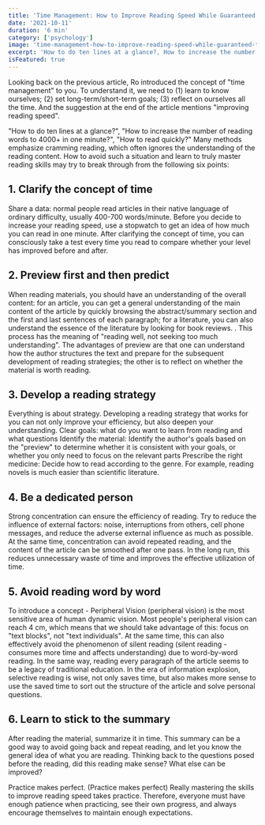 ```yaml
---
title: 'Time Management: How to Improve Reading Speed While Guaranteed to Comprehend'
date: '2021-10-11'
duration: '6 min'
category: ['psychology']
image: 'time-management-how-to-improve-reading-speed-while-guaranteed-to-comprehend.jpg'
excerpt: 'How to do ten lines at a glance?, How to increase the number of reading words to 4000+ in one minute?, How to read quickly? Many methods emphasize cramming reading, which often ignores the understanding of the reading content.'
isFeatured: true
---
```


Looking back on the previous article, Ro introduced the concept of "time management" to you. To understand it, we need to (1) learn to know ourselves; (2) set long-term/short-term goals; (3) reflect on ourselves all the time. And the suggestion at the end of the article mentions "improving reading speed".

"How to do ten lines at a glance?", "How to increase the number of reading words to 4000+ in one minute?", "How to read quickly?" Many methods emphasize cramming reading, which often ignores the understanding of the reading content. How to avoid such a situation and learn to truly master reading skills may try to break through from the following six points:

## 1. Clarify the concept of time

Share a data: normal people read articles in their native language of ordinary difficulty, usually 400-700 words/minute. Before you decide to increase your reading speed, use a stopwatch to get an idea of ​​how much you can read in one minute. After clarifying the concept of time, you can consciously take a test every time you read to compare whether your level has improved before and after.

## 2. Preview first and then predict

When reading materials, you should have an understanding of the overall content: for an article, you can get a general understanding of the main content of the article by quickly browsing the abstract/summary section and the first and last sentences of each paragraph; for a literature, you can also understand the essence of the literature by looking for book reviews. . This process has the meaning of "reading well, not seeking too much understanding". The advantages of preview are that one can understand how the author structures the text and prepare for the subsequent development of reading strategies; the other is to reflect on whether the material is worth reading.

## 3. Develop a reading strategy

Everything is about strategy. Developing a reading strategy that works for you can not only improve your efficiency, but also deepen your understanding.
Clear goals: what do you want to learn from reading and what questions
Identify the material: Identify the author's goals based on the "preview" to determine whether it is consistent with your goals, or whether you only need to focus on the relevant parts
Prescribe the right medicine: Decide how to read according to the genre. For example, reading novels is much easier than scientific literature.

## 4. Be a dedicated person

Strong concentration can ensure the efficiency of reading. Try to reduce the influence of external factors: noise, interruptions from others, cell phone messages, and reduce the adverse external influence as much as possible. At the same time, concentration can avoid repeated reading, and the content of the article can be smoothed after one pass. In the long run, this reduces unnecessary waste of time and improves the effective utilization of time.

## 5. Avoid reading word by word

To introduce a concept - Peripheral Vision (peripheral vision) is the most sensitive area of ​​human dynamic vision. Most people's peripheral vision can reach 4 cm, which means that we should take advantage of this: focus on "text blocks", not "text individuals". At the same time, this can also effectively avoid the phenomenon of silent reading (silent reading - consumes more time and affects understanding) due to word-by-word reading. In the same way, reading every paragraph of the article seems to be a legacy of traditional education. In the era of information explosion, selective reading is wise, not only saves time, but also makes more sense to use the saved time to sort out the structure of the article and solve personal questions.

## 6. Learn to stick to the summary

After reading the material, summarize it in time. This summary can be a good way to avoid going back and repeat reading, and let you know the general idea of ​​what you are reading. Thinking back to the questions posed before the reading, did this reading make sense? What else can be improved?

Practice makes perfect. (Practice makes perfect) Really mastering the skills to improve reading speed takes practice. Therefore, everyone must have enough patience when practicing, see their own progress, and always encourage themselves to maintain enough expectations.
